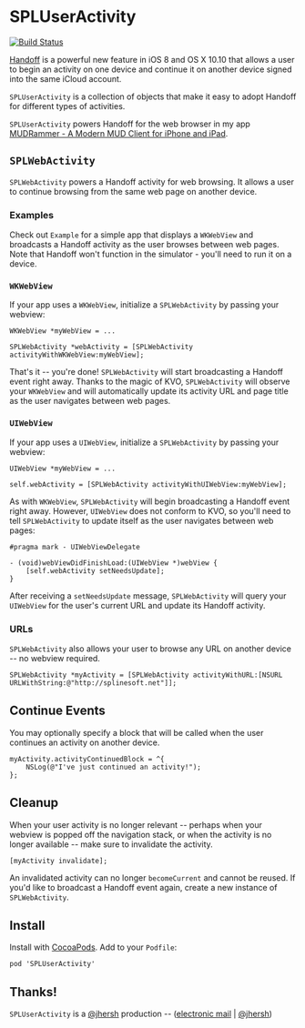 # SPLUserActivity

[![Build Status](https://travis-ci.org/splinesoft/SPLUserActivity.svg?branch=master)](https://travis-ci.org/splinesoft/SPLUserActivity)

[Handoff](https://developer.apple.com/library/prerelease/ios/documentation/UserExperience/Conceptual/Handoff/AdoptingHandoff/AdoptingHandoff.html) is a powerful new feature in iOS 8 and OS X 10.10 that allows a user to begin an activity on one device and continue it on another device signed into the same iCloud account.

`SPLUserActivity` is a collection of objects that make it easy to adopt Handoff for different types of activities.

`SPLUserActivity` powers Handoff for the web browser in my app [MUDRammer - A Modern MUD Client for iPhone and iPad](https://itunes.apple.com/us/app/mudrammer-a-modern-mud-client/id597157072?mt=8).

## `SPLWebActivity`

`SPLWebActivity` powers a Handoff activity for web browsing. It allows a user to continue browsing from the same web page on another device.

### Examples

Check out `Example` for a simple app that displays a `WKWebView` and broadcasts a Handoff activity as the user browses between web pages. Note that Handoff won't function in the simulator - you'll need to run it on a device.

### `WKWebView`

If your app uses a `WKWebView`, initialize a `SPLWebActivity` by passing your webview:

```objc
WKWebView *myWebView = ...

SPLWebActivity *webActivity = [SPLWebActivity activityWithWKWebView:myWebView];
```

That's it -- you're done! `SPLWebActivity` will start broadcasting a Handoff event right away. Thanks to the magic of KVO, `SPLWebActivity` will observe your `WKWebView` and will automatically update its activity URL and page title as the user navigates between web pages.

### `UIWebView`

If your app uses a `UIWebView`, initialize a `SPLWebActivity` by passing your webview:

```objc
UIWebView *myWebView = ...

self.webActivity = [SPLWebActivity activityWithUIWebView:myWebView];
```

As with `WKWebView`, `SPLWebActivity` will begin broadcasting a Handoff event right away. However, `UIWebView` does not conform to KVO, so you'll need to tell `SPLWebActivity` to update itself as the user navigates between web pages:

```objc
#pragma mark - UIWebViewDelegate

- (void)webViewDidFinishLoad:(UIWebView *)webView {
    [self.webActivity setNeedsUpdate];
}
```

After receiving a `setNeedsUpdate` message, `SPLWebActivity` will query your `UIWebView` for the user's current URL and update its Handoff activity.

### URLs

`SPLWebActivity` also allows your user to browse any URL on another device -- no webview required.

```objc
SPLWebActivity *myActivity = [SPLWebActivity activityWithURL:[NSURL URLWithString:@"http://splinesoft.net"]];
```

## Continue Events

You may optionally specify a block that will be called when the user continues an activity on another device.

```objc
myActivity.activityContinuedBlock = ^{
	NSLog(@"I've just continued an activity!");
};
```

## Cleanup

When your user activity is no longer relevant -- perhaps when your webview is popped off the navigation stack, or when the activity is no longer available -- make sure to invalidate the activity.

```objc
[myActivity invalidate];
```

An invalidated activity can no longer `becomeCurrent` and cannot be reused. If you'd like to broadcast a Handoff event again, create a new instance of `SPLWebActivity`.

## Install

Install with [CocoaPods](http://cocoapods.org). Add to your `Podfile`:

```
pod 'SPLUserActivity'
```

## Thanks!

`SPLUserActivity` is a [@jhersh](https://github.com/jhersh) production -- ([electronic mail](mailto:jon@her.sh) | [@jhersh](https://twitter.com/jhersh))